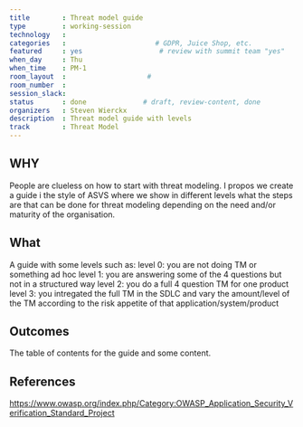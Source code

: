 ```yaml
---
title        : Threat model guide
type         : working-session
technology   :
categories   :                      # GDPR, Juice Shop, etc.
featured     : yes                   # review with summit team "yes"
when_day     : Thu
when_time    : PM-1
room_layout  :                    #
room_number  :
session_slack:
status       : done              # draft, review-content, done
organizers   : Steven Wierckx
description  : Threat model guide with levels
track        : Threat Model
---
```


## WHY

People are clueless on how to start with threat modeling. I propos we create a guide i the style of ASVS where we show in different levels what the steps are that can be done for threat modeling depending on the need and/or maturity of the organisation.

## What

 A guide with some levels such as:
 level 0: you are not doing TM or something ad hoc
 level 1: you are answering some of the 4 questions but not in a structured way
 level 2: you do a full 4 question TM for one product
 level 3: you intregated the full TM in the SDLC and vary the amount/level of the TM according to the risk appetite of that application/system/product

## Outcomes

The table of contents for the guide and some content.

## References

https://www.owasp.org/index.php/Category:OWASP_Application_Security_Verification_Standard_Project
